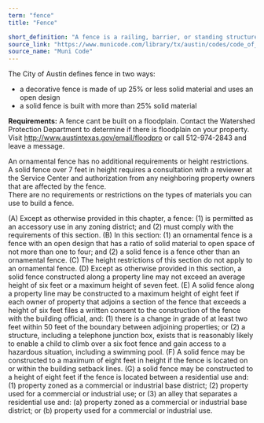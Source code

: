 ```yaml
---
term: "fence"
title: "Fence"

short_definition: "A fence is a railing, barrier, or standing structure with supporting posts that creates a boundary on the property. "
source_link: "https://www.municode.com/library/tx/austin/codes/code_of_ordinances?nodeId=TIT25LADE_CH25-2ZO_SUBCHAPTER_CUSDERE_ART5ACUS_S25-2-899FEACUS"
source_name: "Muni Code"
---
```

The City of Austin defines fence in two ways:
* a decorative fence is made of up 25% or less solid material and uses an open design  
* a solid fence is built with more than 25% solid material  

**Requirements:**  A fence cant be built on a floodplain. Contact the Watershed Protection Department to determine if there is floodplain on your property. Visit http://www.austintexas.gov/email/floodpro or call 512-974-2843 and leave a message.  

An ornamental fence has no additional requirements or height restrictions.  
A solid fence over 7 feet in height requires a consultation with a reviewer at the Service Center and authorization from any neighboring property owners that are affected by the fence.   
There are no requirements or restrictions on the types of materials you can use to build a fence.

(A) Except as otherwise provided in this chapter, a fence: (1) is permitted as an accessory use in any zoning district; and (2) must comply with the requirements of this section. (B) In this section: (1) an ornamental fence is a fence with an open design that has a ratio of solid material to open space of not more than one to four; and (2) a solid fence is a fence other than an ornamental fence. (C) The height restrictions of this section do not apply to an ornamental fence. (D) Except as otherwise provided in this section, a solid fence constructed along a property line may not exceed an average height of six feet or a maximum height of seven feet. (E) A solid fence along a property line may be constructed to a maximum height of eight feet if each owner of property that adjoins a section of the fence that exceeds a height of six feet files a written consent to the construction of the fence with the building official, and: (1) there is a change in grade of at least two feet within 50 feet of the boundary between adjoining properties; or (2) a structure, including a telephone junction box, exists that is reasonably likely to enable a child to climb over a six foot fence and gain access to a hazardous situation, including a swimming pool. (F) A solid fence may be constructed to a maximum of eight feet in height if the fence is located on or within the building setback lines. (G) a solid fence may be constructed to a height of eight feet if the fence is located between a residential use and: (1) property zoned as a commercial or industrial base district; (2) property used for a commercial or industrial use; or (3) an alley that separates a residential use and: (a) property zoned as a commercial or industrial base district; or (b) property used for a commercial or industrial use.
